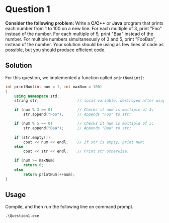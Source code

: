 # Question 1

**Consider the following problem:**  Write a **C/C++** or **Java** program that prints each number from 1 to 100 on a new line.  For each multiple of 3, print "Foo" instead of the number. For each multiple of 5, print "Baa" instead of the number. For multiple numbers simultaneously of 3 and 5, print "FooBaa", instead of the number.  Your solution should be using as few lines of code as possible, but you should produce efficient code.

## Solution

For this question, we implemented a function called `printNum(int)`:

```c++
int printNum(int num = 1, int maxNum = 100)
{
    using namespace std;
    string str;                 // local variable, destroyed after usage

    if (num % 3 == 0)           // Checks it num is multiple of 3;
        str.append("Foo");      // Appends "Foo" to str;

    if (num % 5 == 0)           // Checks it num is multiple of 5;
        str.append("Baa");      // Appends "Baa" to str;
    
    if (str.empty())
        cout << num << endl;    // If str is empty, print num;
    else    
        cout << str << endl;    // Print str otherwise.

    if (num >= maxNum)
        return 0;
    else
        return printNum(++num);
}
```

## Usage

Compile, and then run the following line on command prompt.

```shell
.\Question1.exe
```

